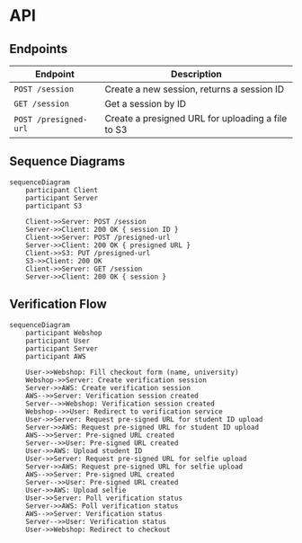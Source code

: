 # API

## Endpoints

| Endpoint              | Description                                       |
| --------------------- | ------------------------------------------------- |
| `POST /session`       | Create a new session, returns a session ID        |
| `GET /session`        | Get a session by ID                               |
| `POST /presigned-url` | Create a presigned URL for uploading a file to S3 |


## Sequence Diagrams

```mermaid
sequenceDiagram
    participant Client
    participant Server
    participant S3

    Client->>Server: POST /session
    Server->>Client: 200 OK { session ID }
    Client->>Server: POST /presigned-url
    Server->>Client: 200 OK { presigned URL }
    Client->>S3: PUT /presigned-url
    S3->>Client: 200 OK
    Client->>Server: GET /session
    Server->>Client: 200 OK { session }
```

## Verification Flow

```mermaid
sequenceDiagram
    participant Webshop
    participant User
    participant Server
    participant AWS

    User->>Webshop: Fill checkout form (name, university)
    Webshop->>Server: Create verification session
    Server->>AWS: Create verification session
    AWS-->>Server: Verification session created
    Server-->>Webshop: Verification session created
    Webshop-->>User: Redirect to verification service
    User->>Server: Request pre-signed URL for student ID upload
    Server->>AWS: Request pre-signed URL for student ID upload
    AWS-->>Server: Pre-signed URL created
    Server-->>User: Pre-signed URL created
    User->>AWS: Upload student ID
    User->>Server: Request pre-signed URL for selfie upload
    Server->>AWS: Request pre-signed URL for selfie upload
    AWS-->>Server: Pre-signed URL created
    Server-->>User: Pre-signed URL created
    User->>AWS: Upload selfie
    User->>Server: Poll verification status
    Server->>AWS: Poll verification status
    AWS-->>Server: Verification status
    Server-->>User: Verification status
    User->>Webshop: Redirect to checkout
```